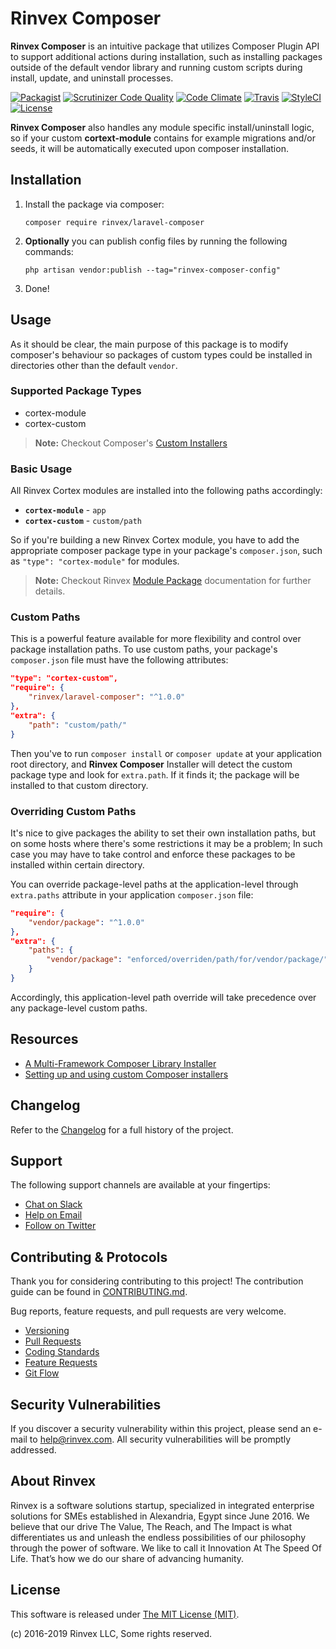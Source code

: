 # Rinvex Composer

**Rinvex Composer** is an intuitive package that utilizes Composer Plugin API to support additional actions during installation, such as installing packages outside of the default vendor library and running custom scripts during install, update, and uninstall processes.

[![Packagist](https://img.shields.io/packagist/v/rinvex/laravel-composer.svg?label=Packagist&style=flat-square)](https://packagist.org/packages/rinvex/laravel-composer)
[![Scrutinizer Code Quality](https://img.shields.io/scrutinizer/g/rinvex/laravel-composer.svg?label=Scrutinizer&style=flat-square)](https://scrutinizer-ci.com/g/rinvex/laravel-composer/)
[![Code Climate](https://img.shields.io/codeclimate/github/rinvex/laravel-composer.svg?label=CodeClimate&style=flat-square)](https://codeclimate.com/github/rinvex/laravel-composer)
[![Travis](https://img.shields.io/travis/rinvex/laravel-composer.svg?label=TravisCI&style=flat-square)](https://travis-ci.org/rinvex/laravel-composer)
[![StyleCI](https://styleci.io/repos/77618130/shield)](https://styleci.io/repos/77618130)
[![License](https://img.shields.io/packagist/l/rinvex/laravel-composer.svg?label=License&style=flat-square)](https://github.com/rinvex/laravel-composer/blob/develop/LICENSE)

**Rinvex Composer** also handles any module specific install/uninstall logic, so if your custom **cortext-module** contains for example migrations and/or seeds, it will be automatically executed upon composer installation.


## Installation

1. Install the package via composer:
    ```shell
    composer require rinvex/laravel-composer
    ```

2. **Optionally** you can publish config files by running the following commands:
    ```shell
    php artisan vendor:publish --tag="rinvex-composer-config"
    ```

3. Done!


## Usage

As it should be clear, the main purpose of this package is to modify composer's behaviour so packages of custom types could be installed in directories other than the default `vendor`.

### Supported Package Types

- cortex-module
- cortex-custom

> **Note:** Checkout Composer's [Custom Installers](https://github.com/composer/composer/blob/master/doc/articles/custom-installers.md)

### Basic Usage

All Rinvex Cortex modules are installed into the following paths accordingly:

- **`cortex-module`** - `app`
- **`cortex-custom`** - `custom/path`

So if you're building a new Rinvex Cortex module, you have to add the appropriate composer package type in your package's `composer.json`, such as `"type": "cortex-module"` for modules.

> **Note:** Checkout Rinvex [Module Package](https://github.com/rinvex/module) documentation for further details.

### Custom Paths

This is a powerful feature available for more flexibility and control over package installation paths. To use custom paths, your package's `composer.json` file must have the following attributes:
```json
"type": "cortex-custom",
"require": {
    "rinvex/laravel-composer": "^1.0.0"
},
"extra": {
    "path": "custom/path/"
}
```
Then you've to run `composer install` or `composer update` at your application root directory, and **Rinvex Composer** Installer will detect the custom package type and look for `extra.path`. If it finds it; the package will be installed to that custom directory.

### Overriding Custom Paths

It's nice to give packages the ability to set their own installation paths, but on some hosts where there's some restrictions it may be a problem; In such case you may have to take control and enforce these packages to be installed within certain directory.

You can override package-level paths at the application-level through `extra.paths` attribute in your application `composer.json` file:
```json
"require": {
    "vendor/package": "^1.0.0"
},
"extra": {
    "paths": {
        "vendor/package": "enforced/overriden/path/for/vendor/package/"
    }
}
```

Accordingly, this application-level path override will take precedence over any package-level custom paths.


## Resources

- [A Multi-Framework Composer Library Installer](https://github.com/composer/installers)
- [Setting up and using custom Composer installers](https://github.com/composer/composer/blob/master/doc/articles/custom-installers.md)


## Changelog

Refer to the [Changelog](CHANGELOG.md) for a full history of the project.


## Support

The following support channels are available at your fingertips:

- [Chat on Slack](http://chat.rinvex.com)
- [Help on Email](mailto:help@rinvex.com)
- [Follow on Twitter](https://twitter.com/rinvex)


## Contributing & Protocols

Thank you for considering contributing to this project! The contribution guide can be found in [CONTRIBUTING.md](CONTRIBUTING.md).

Bug reports, feature requests, and pull requests are very welcome.

- [Versioning](CONTRIBUTING.md#versioning)
- [Pull Requests](CONTRIBUTING.md#pull-requests)
- [Coding Standards](CONTRIBUTING.md#coding-standards)
- [Feature Requests](CONTRIBUTING.md#feature-requests)
- [Git Flow](CONTRIBUTING.md#git-flow)


## Security Vulnerabilities

If you discover a security vulnerability within this project, please send an e-mail to [help@rinvex.com](help@rinvex.com). All security vulnerabilities will be promptly addressed.


## About Rinvex

Rinvex is a software solutions startup, specialized in integrated enterprise solutions for SMEs established in Alexandria, Egypt since June 2016. We believe that our drive The Value, The Reach, and The Impact is what differentiates us and unleash the endless possibilities of our philosophy through the power of software. We like to call it Innovation At The Speed Of Life. That’s how we do our share of advancing humanity.


## License

This software is released under [The MIT License (MIT)](LICENSE).

(c) 2016-2019 Rinvex LLC, Some rights reserved.
